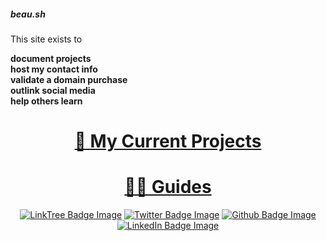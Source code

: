 <p></p>
<div class="rainbow-retro"></div>
<h5 class="header-rainbow-retro">beau.sh</h5>
<p class="spacers"> </p>
<p class="spacers"> </p>
<div class="rotation">
  <p>This site exists to </p>
  <b><div class="innerRotation">
      document projects<br />
      host my contact info<br />
      validate a domain purchase<br />
      outlink social media<br />
      help others learn
    </div>
  </b>
</div>
<p class="spacers"> </p>
<p class="spacers"> </p>
<p class="spacers"> </p>
<div align="center">
    <h1 width="100%"><a href="/projects">🔗 My Current Projects</a></h1>
    <p class="spacers"> </p>
    <h1 width="100%"><a href="/projects">🧑‍🎓 Guides</a></h1>
    <p class="spacers"></hr></p>
    <p class="spacers"></hr></p>
    <p>
      <a href="https://linktr.ee/beaubouchard"><img src="https://img.shields.io/badge/LinkTree-FFFFFF.svg?logo=linktree&logoColor=green" alt="LinkTree Badge Image" /></a>
      <a href="https://twitter.com/beaubouchard"><img src="https://img.shields.io/badge/Twitter-FFFFFF.svg?logo=twitter&logoColor=blue" alt="Twitter Badge Image" /></a>
      <a href="https://github.com/BeauBouchard/"><img src="https://img.shields.io/badge/Github-FFFFFF.svg?logo=github&logoColor=black" alt="Github Badge Image" /></a>
      <a href="https://www.linkedin.com/in/beaubouchard/"><img src="https://img.shields.io/badge/Linkedin-FFFFFF.svg?logo=linkedin&logoColor=blue" alt="LinkedIn Badge Image" /></a>
    </p>
</div>





